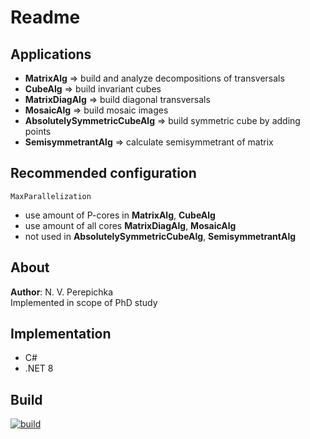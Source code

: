 # Readme

## Applications
- **MatrixAlg** => build and analyze decompositions of transversals
- **CubeAlg** => build invariant cubes
- **MatrixDiagAlg** => build diagonal transversals
- **MosaicAlg** => build mosaic images
- **AbsolutelySymmetricCubeAlg** => build symmetric cube by adding points
-  **SemisymmetrantAlg** => calculate semisymmetrant of matrix

## Recommended configuration
`MaxParallelization`
- use amount of P-cores in **MatrixAlg**, **CubeAlg**
- use amount of all cores **MatrixDiagAlg**, **MosaicAlg**
- not used in **AbsolutelySymmetricCubeAlg**, **SemisymmetrantAlg**

## About
**Author**: N. V. Perepichka  
Implemented in scope of PhD study  

## Implementation
* C#
* .NET 8

## Build
[![build](https://github.com/nperepichka/MatrixAlg/actions/workflows/build.yml/badge.svg)](https://github.com/nperepichka/MatrixAlg/actions/workflows/build.yml)